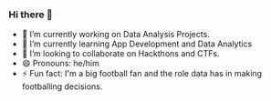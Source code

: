 ### Hi there 👋

- 🔭 I’m currently working on Data Analysis Projects.
- 🌱 I’m currently learning App Development and Data Analytics
- 👯 I’m looking to collaborate on Hackthons and CTFs.
- 😄 Pronouns: he/him
- ⚡ Fun fact: I'm a big football fan and the role data has in making footballing decisions.

